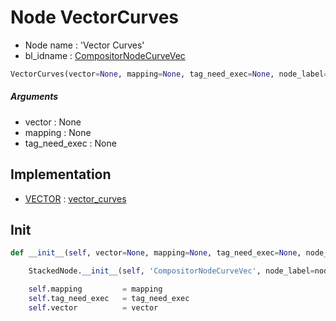 # Node VectorCurves

- Node name : 'Vector Curves'
- bl_idname : [CompositorNodeCurveVec](https://docs.blender.org/api/current/bpy.types.CompositorNodeCurveVec.html)


``` python
VectorCurves(vector=None, mapping=None, tag_need_exec=None, node_label=None, node_color=None)
```
##### Arguments

- vector : None
- mapping : None
- tag_need_exec : None

## Implementation

- [VECTOR](/docs/Compositor/VECTOR.md) : [vector_curves](/docs/Compositor/socket_VECTOR.md#vector_curves)

## Init

``` python
def __init__(self, vector=None, mapping=None, tag_need_exec=None, node_label=None, node_color=None):

    StackedNode.__init__(self, 'CompositorNodeCurveVec', node_label=node_label, node_color=node_color)

    self.mapping         = mapping
    self.tag_need_exec   = tag_need_exec
    self.vector          = vector
```
